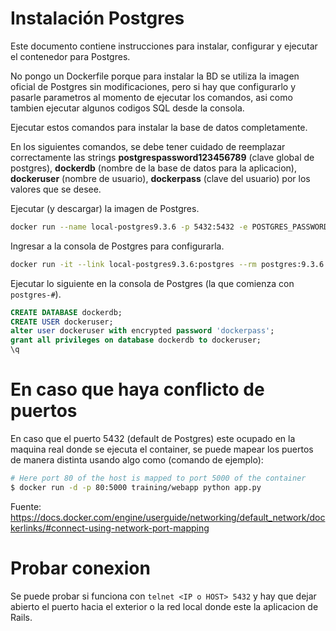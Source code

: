 # Instalación Postgres

Este documento contiene instrucciones para instalar, configurar y ejecutar el contenedor para Postgres.

No pongo un Dockerfile porque para instalar la BD se utiliza la imagen oficial de Postgres sin modificaciones, pero si hay que configurarlo y pasarle parametros al momento de ejecutar los comandos, asi como tambien ejecutar algunos codigos SQL desde la consola.

Ejecutar estos comandos para instalar la base de datos completamente.

En los siguientes comandos, se debe tener cuidado de reemplazar correctamente las strings **postgrespassword123456789** (clave global de postgres), **dockerdb** (nombre de la base de datos para la aplicacion), **dockeruser** (nombre de usuario), **dockerpass** (clave del usuario) por los valores que se desee.

Ejecutar (y descargar) la imagen de Postgres.

```bash
docker run --name local-postgres9.3.6 -p 5432:5432 -e POSTGRES_PASSWORD=postgrespassword123456789 -d postgres:9.3.6
```

Ingresar a la consola de Postgres para configurarla.

```bash
docker run -it --link local-postgres9.3.6:postgres --rm postgres:9.3.6 sh -c 'exec psql -h "$POSTGRES_PORT_5432_TCP_ADDR" -p "$POSTGRES_PORT_5432_TCP_PORT" -U postgres'
```


Ejecutar lo siguiente en la consola de Postgres (la que comienza con `postgres-#`).

```sql
CREATE DATABASE dockerdb;
CREATE USER dockeruser;
alter user dockeruser with encrypted password 'dockerpass';
grant all privileges on database dockerdb to dockeruser;
\q
```



# En caso que haya conflicto de puertos

En caso que el puerto 5432 (default de Postgres) este ocupado en la maquina real donde se ejecuta el container, se puede mapear los puertos de manera distinta usando algo como (comando de ejemplo):


```bash
# Here port 80 of the host is mapped to port 5000 of the container
$ docker run -d -p 80:5000 training/webapp python app.py

```

Fuente: https://docs.docker.com/engine/userguide/networking/default_network/dockerlinks/#connect-using-network-port-mapping

# Probar conexion

Se puede probar si funciona con `telnet <IP o HOST> 5432` y hay que dejar abierto el puerto hacia el exterior o la red local donde este la aplicacion de Rails.

